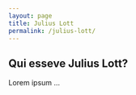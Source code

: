 ```yaml
---
layout: page
title: Julius Lott
permalink: /julius-lott/
---
```


## Qui esseve Julius Lott?

Lorem ipsum ...
